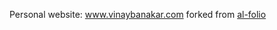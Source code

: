 Personal website: www.vinaybanakar.com forked from [al-folio](https://travis-ci.org/alshedivat/al-folio)
